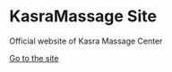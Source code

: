 # KasraMassage Site
 
 Official website of Kasra Massage Center

[Go to the site](https://manyahub.github.io/KasraMassage)
